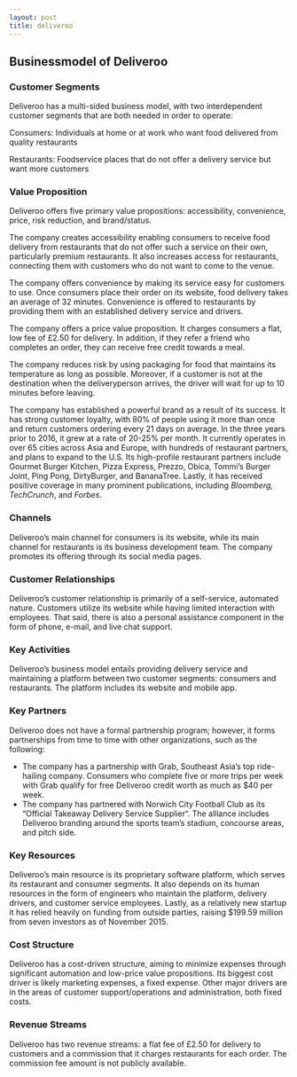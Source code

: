 ```yaml
---
layout: post
title: deliveroo
---
```


Businessmodel of Deliveroo
---------------------------

### Customer Segments

Deliveroo has a multi-sided business model, with two interdependent customer segments that are both needed in order to operate:

Consumers: Individuals at home or at work who want food delivered from quality restaurants

Restaurants: Foodservice places that do not offer a delivery service but want more customers

### Value Proposition

Deliveroo offers five primary value propositions: accessibility, convenience, price, risk reduction, and brand/status.

The company creates accessibility enabling consumers to receive food delivery from restaurants that do not offer such a service on their own, particularly premium restaurants. It also increases access for restaurants, connecting them with customers who do not want to come to the venue.

The company offers convenience by making its service easy for customers to use. Once consumers place their order on its website, food delivery takes an average of 32 minutes. Convenience is offered to restaurants by providing them with an established delivery service and drivers.

The company offers a price value proposition. It charges consumers a flat, low fee of £2.50 for delivery. In addition, if they refer a friend who completes an order, they can receive free credit towards a meal.

The company reduces risk by using packaging for food that maintains its temperature as long as possible. Moreover, if a customer is not at the destination when the deliveryperson arrives, the driver will wait for up to 10 minutes before leaving.

The company has established a powerful brand as a result of its success. It has strong customer loyalty, with 80% of people using it more than once and return customers ordering every 21 days on average. In the three years prior to 2016, it grew at a rate of 20-25% per month. It currently operates in over 65 cities across Asia and Europe, with hundreds of restaurant partners, and plans to expand to the U.S. Its high-profile restaurant partners include Gourmet Burger Kitchen, Pizza Express, Prezzo, Obica, Tommi’s Burger Joint, Ping Pong, DirtyBurger, and BananaTree. Lastly, it has received positive coverage in many prominent publications, including *Bloomberg, TechCrunch*, and *Forbes*.

### Channels

Deliveroo’s main channel for consumers is its website, while its main channel for restaurants is its business development team. The company promotes its offering through its social media pages.

### Customer Relationships

Deliveroo’s customer relationship is primarily of a self-service, automated nature. Customers utilize its website while having limited interaction with employees. That said, there is also a personal assistance component in the form of phone, e-mail, and live chat support.

### Key Activities

Deliveroo’s business model entails providing delivery service and maintaining a platform between two customer segments: consumers and restaurants. The platform includes its website and mobile app.

### Key Partners

Deliveroo does not have a formal partnership program; however, it forms partnerships from time to time with other organizations, such as the following:

 * The company has a partnership with Grab, Southeast Asia’s top ride-hailing company. Consumers who complete five or more trips per week with Grab qualify for free Deliveroo credit worth as much as $40 per week.
* The company has partnered with Norwich City Football Club as its “Official Takeaway Delivery Service Supplier“. The alliance includes Deliveroo branding around the sports team’s stadium, concourse areas, and pitch side.
 ### Key Resources

Deliveroo’s main resource is its proprietary software platform, which serves its restaurant and consumer segments. It also depends on its human resources in the form of engineers who maintain the platform, delivery drivers, and customer service employees. Lastly, as a relatively new startup it has relied heavily on funding from outside parties, raising $199.59 million from seven investors as of November 2015.

### Cost Structure

Deliveroo has a cost-driven structure, aiming to minimize expenses through significant automation and low-price value propositions. Its biggest cost driver is likely marketing expenses, a fixed expense. Other major drivers are in the areas of customer support/operations and administration, both fixed costs.

### Revenue Streams

Deliveroo has two revenue streams: a flat fee of £2.50 for delivery to customers and a commission that it charges restaurants for each order. The commission fee amount is not publicly available.
